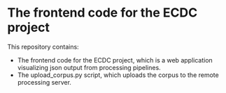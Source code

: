 # The frontend code for the ECDC project
This repository contains:
- The frontend code for the ECDC project, which is a web application visualizing json output from processing pipelines.
- The upload_corpus.py script, which uploads the corpus to the remote processing server.